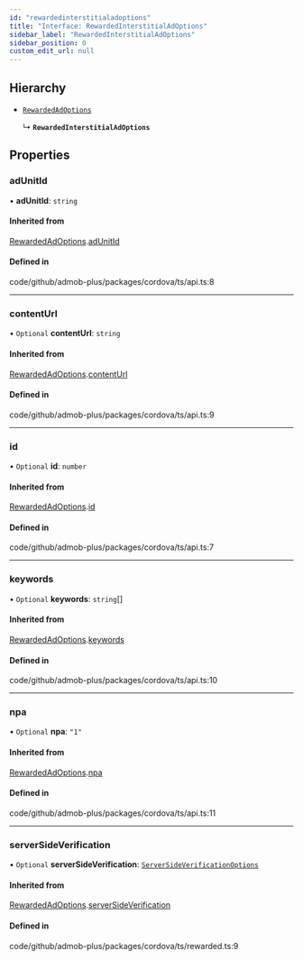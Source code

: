 ```yaml
---
id: "rewardedinterstitialadoptions"
title: "Interface: RewardedInterstitialAdOptions"
sidebar_label: "RewardedInterstitialAdOptions"
sidebar_position: 0
custom_edit_url: null
---
```


## Hierarchy

- [`RewardedAdOptions`](rewardedadoptions.md)

  ↳ **`RewardedInterstitialAdOptions`**

## Properties

### adUnitId

• **adUnitId**: `string`

#### Inherited from

[RewardedAdOptions](rewardedadoptions.md).[adUnitId](rewardedadoptions.md#adunitid)

#### Defined in

code/github/admob-plus/packages/cordova/ts/api.ts:8

___

### contentUrl

• `Optional` **contentUrl**: `string`

#### Inherited from

[RewardedAdOptions](rewardedadoptions.md).[contentUrl](rewardedadoptions.md#contenturl)

#### Defined in

code/github/admob-plus/packages/cordova/ts/api.ts:9

___

### id

• `Optional` **id**: `number`

#### Inherited from

[RewardedAdOptions](rewardedadoptions.md).[id](rewardedadoptions.md#id)

#### Defined in

code/github/admob-plus/packages/cordova/ts/api.ts:7

___

### keywords

• `Optional` **keywords**: `string`[]

#### Inherited from

[RewardedAdOptions](rewardedadoptions.md).[keywords](rewardedadoptions.md#keywords)

#### Defined in

code/github/admob-plus/packages/cordova/ts/api.ts:10

___

### npa

• `Optional` **npa**: ``"1"``

#### Inherited from

[RewardedAdOptions](rewardedadoptions.md).[npa](rewardedadoptions.md#npa)

#### Defined in

code/github/admob-plus/packages/cordova/ts/api.ts:11

___

### serverSideVerification

• `Optional` **serverSideVerification**: [`ServerSideVerificationOptions`](serversideverificationoptions.md)

#### Inherited from

[RewardedAdOptions](rewardedadoptions.md).[serverSideVerification](rewardedadoptions.md#serversideverification)

#### Defined in

code/github/admob-plus/packages/cordova/ts/rewarded.ts:9
